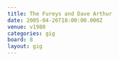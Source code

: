 ```yaml
---
title: The Fureys and Dave Arthur
date: 2005-04-26T18:00:00.000Z
venue: v1980
categories: gig
board: 8
layout: gig
---
```

